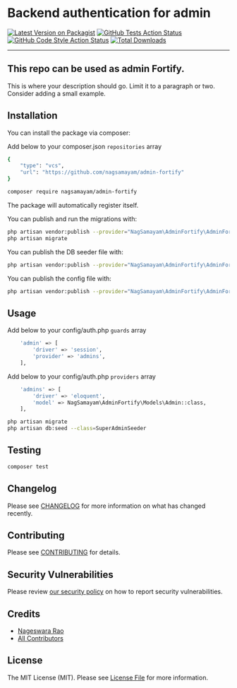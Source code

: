 # Backend authentication for admin

[![Latest Version on Packagist](https://img.shields.io/packagist/v/nagsamayam/admin-fortify.svg?style=flat-square)](https://packagist.org/packages/nagsamayam/admin-fortify)
[![GitHub Tests Action Status](https://img.shields.io/github/workflow/status/nagsamayam/admin-fortify/run-tests?label=tests)](https://github.com/nagsamayam/admin-fortify/actions?query=workflow%3Arun-tests+branch%3Amain)
[![GitHub Code Style Action Status](https://img.shields.io/github/workflow/status/nagsamayam/admin-fortify/Check%20&%20fix%20styling?label=code%20style)](https://github.com/nagsamayam/admin-fortify/actions?query=workflow%3A"Check+%26+fix+styling"+branch%3Amain)
[![Total Downloads](https://img.shields.io/packagist/dt/nagsamayam/admin-fortify.svg?style=flat-square)](https://packagist.org/packages/nagsamayam/admin-fortify)

---
This repo can be used as admin Fortify.
---

This is where your description should go. Limit it to a paragraph or two. Consider adding a small example.


## Installation

You can install the package via composer:

Add below to your composer.json `repositories` array

```bash
{
    "type": "vcs",
    "url": "https://github.com/nagsamayam/admin-fortify"
}
```

```bash
composer require nagsamayam/admin-fortify
```

The package will automatically register itself.

You can publish and run the migrations with:

```bash
php artisan vendor:publish --provider="NagSamayam\AdminFortify\AdminFortifyServiceProvider" --tag="admin-fortify-migrations"
php artisan migrate
```

You can publish the DB seeder file with:
```bash
php artisan vendor:publish --provider="NagSamayam\AdminFortify\AdminFortifyServiceProvider" --tag="admin-fortify-seeders"
```

You can publish the config file with:
```bash
php artisan vendor:publish --provider="NagSamayam\AdminFortify\AdminFortifyServiceProvider" --tag="admin-fortify-config"
```


## Usage

Add below to your config/auth.php `guards` array

```bash
    'admin' => [
        'driver' => 'session',
        'provider' => 'admins',
    ],
```

Add below to your config/auth.php `providers` array

```bash
    'admins' => [
        'driver' => 'eloquent',
        'model' => NagSamayam\AdminFortify\Models\Admin::class,
    ],
```


```bash
php artisan migrate
php artisan db:seed --class=SuperAdminSeeder
```

## Testing

```bash
composer test
```

## Changelog

Please see [CHANGELOG](CHANGELOG.md) for more information on what has changed recently.

## Contributing

Please see [CONTRIBUTING](.github/CONTRIBUTING.md) for details.

## Security Vulnerabilities

Please review [our security policy](../../security/policy) on how to report security vulnerabilities.

## Credits

- [Nageswara Rao](https://github.com/nagsamayam)
- [All Contributors](../../contributors)

## License

The MIT License (MIT). Please see [License File](LICENSE.md) for more information.
